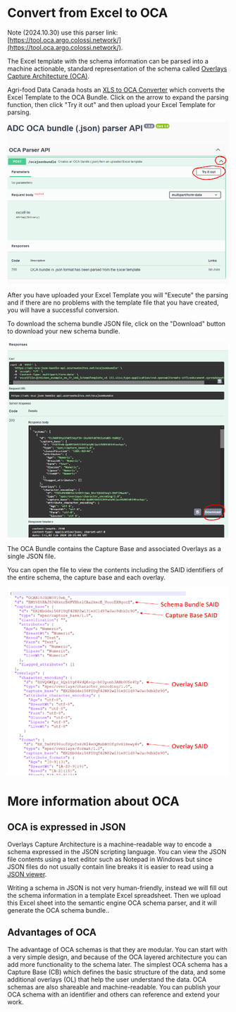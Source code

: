 # Convert from Excel to OCA

Note (2024.10.30) use this parser link: [https://tool.oca.argo.colossi.network/](https://tool.oca.argo.colossi.network/).

The Excel template with the schema information can be parsed into a machine actionable, standard representation of the schema called [Overlays Capture Architecture (OCA)](https://oca.colossi.network/).

Agri-food Data Canada hosts an [XLS to OCA Converter](http://parser.semanticengine.org) which converts the Excel Template to the OCA Bundle. Click on the arrow to expand the parsing function, then click "Try it out" and then upload your Excel Template for parsing.

![OCA converter](/pictures/parser_start.PNG)

After you have uploaded your Excel Template you will "Execute" the parsing and if there are no problems with the template file that you have created, you will have a successful conversion.

To download the schema bundle JSON file, click on the "Download" button to download your new schema bundle.

![download a successful OCA converted file](/pictures/parser_download.PNG)

The OCA Bundle contains the Capture Base and associated Overlays as a single JSON file.

You can open the file to view the contents including the SAID identifiers of the entire schema, the capture base and each overlay.

![meta.json file contents](/pictures/schemas_json_SAIDs.PNG)


# More information about OCA

## OCA is expressed in JSON
Overlays Capture Architecture is a machine-readable way to encode a schema expressed in the JSON scripting language. You can view the JSON file contents using a text editor such as Notepad in Windows but since JSON files do not usually contain line breaks it is easier to read using a [JSON viewer](https://jsonformatter.curiousconcept.com/).

Writing a schema in JSON is not very human-friendly, instead we will fill out the schema information in a template Excel spreadsheet. Then we upload this Excel sheet into the semantic engine OCA schema parser, and it will generate the OCA schema bundle..

## Advantages of OCA
The advantage of OCA schemas is that they are modular. You can start with a very simple design, and because of the OCA layered architecture you can add more functionality to the schema later. The simplest OCA schema has a Capture Base (CB) which defines the basic structure of the data, and some additional overlays (OL) that help the user understand the data. OCA schemas are also shareable and machine-readable. You can publish your OCA schema with an identifier and others can reference and extend your work.
